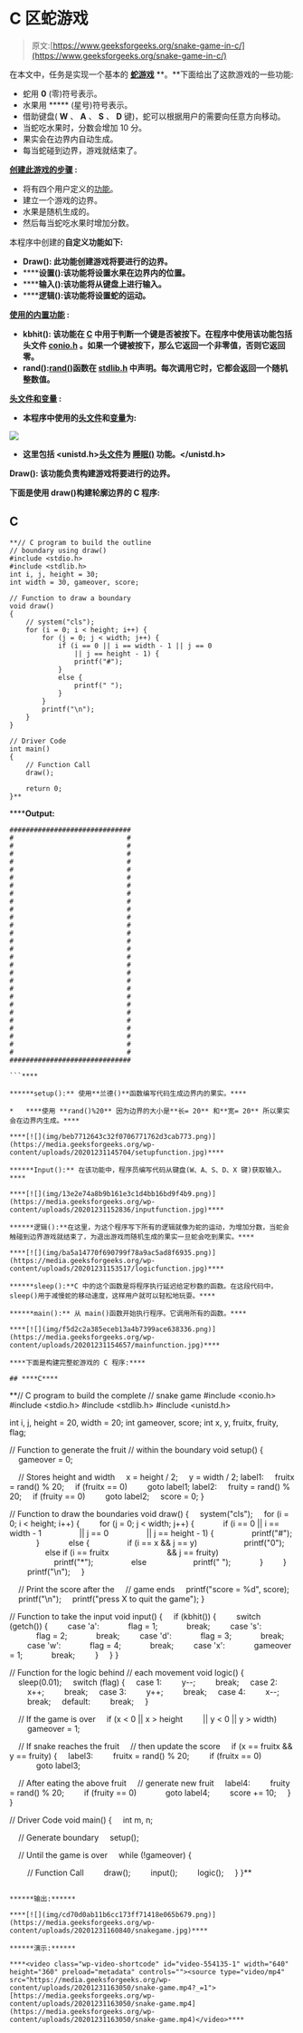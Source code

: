 # C 区蛇游戏

> 原文:[https://www.geeksforgeeks.org/snake-game-in-c/](https://www.geeksforgeeks.org/snake-game-in-c/)

在本文中，任务是实现一个基本的 [**蛇游戏**](https://www.geeksforgeeks.org/design-snake-game/) **。**下面给出了这款游戏的一些功能:

*   蛇用 **0** (零)符号表示。
*   水果用 ***** (星号)符号表示。
*   借助键盘( **W** 、 **A** 、 **S** 、 **D** 键)，蛇可以根据用户的需要向任意方向移动。
*   当蛇吃水果时，分数会增加 10 分。
*   果实会在边界内自动生成。
*   每当蛇碰到边界，游戏就结束了。

**<u>创建此游戏的步骤</u> :**

*   将有四个用户定义的[功能](https://www.geeksforgeeks.org/functions-in-c/)。
*   建立一个游戏的边界。
*   水果是随机生成的。
*   然后每当蛇吃水果时增加分数。

本程序中创建的****自定义功能如下:****

*   ******Draw():** 此功能创建游戏将要进行的边界。****
*   ******设置():**该功能将设置水果在边界内的位置。****
*   ******输入():**该功能将从键盘上进行输入。****
*   ******逻辑():**该功能将设置蛇的运动。****

******<u>使用的内置功能</u> :******

*   ******kbhit():** 该功能在 [C](https://www.geeksforgeeks.org/c-programming-language/) 中用于判断一个键是否被按下。在程序中使用该功能包括头文件 [**conio.h**](https://www.geeksforgeeks.org/getch-function-in-c-with-examples/) 。如果一个键被按下，那么它返回一个非零值，否则它返回零。****
*   ******rand():**[rand()](https://www.geeksforgeeks.org/rand-and-srand-in-ccpp/)函数在 [**stdlib.h**](https://www.geeksforgeeks.org/whats-difference-between-and/) 中声明。每次调用它时，它都会返回一个随机整数值。****

******<u>头文件和变量</u> :******

*   ****本程序中使用的[头文件](https://www.geeksforgeeks.org/header-files-in-c-cpp-and-its-uses/)和[变量](https://www.geeksforgeeks.org/variables-and-keywords-in-c/)为:****

****[![](img/3b455f1900d5f2873489cffe4b2640e9.png)](https://media.geeksforgeeks.org/wp-content/uploads/20201231150832/variablesandheaderfiles.jpg)****

*   ****这里包括 <unistd.h>[头文件](https://www.geeksforgeeks.org/write-header-file-c/)为 [**睡眠()**](https://www.geeksforgeeks.org/java-concurrency-yield-sleep-and-join-methods/) 功能。</unistd.h>****

******Draw():** 该功能负责构建游戏将要进行的边界。****

****下面是使用 draw()构建轮廓边界的 C 程序:****

## ****C****

```
**// C program to build the outline
// boundary using draw()
#include <stdio.h>
#include <stdlib.h>
int i, j, height = 30;
int width = 30, gameover, score;

// Function to draw a boundary
void draw()
{
    // system("cls");
    for (i = 0; i < height; i++) {
        for (j = 0; j < width; j++) {
            if (i == 0 || i == width - 1 || j == 0
                || j == height - 1) {
                printf("#");
            }
            else {
                printf(" ");
            }
        }
        printf("\n");
    }
}

// Driver Code
int main()
{
    // Function Call
    draw();

    return 0;
}**
```

******Output:**

```
##############################
#                            #
#                            #
#                            #
#                            #
#                            #
#                            #
#                            #
#                            #
#                            #
#                            #
#                            #
#                            #
#                            #
#                            #
#                            #
#                            #
#                            #
#                            #
#                            #
#                            #
#                            #
#                            #
#                            #
#                            #
#                            #
#                            #
#                            #
#                            #
##############################

```**** 

******setup():** 使用**兰德()**函数编写代码生成边界内的果实。****

*   ****使用 **rand()%20** 因为边界的大小是**长= 20** 和**宽= 20** 所以果实会在边界内生成。****

****[![](img/beb7712643c32f0706771762d3cab773.png)](https://media.geeksforgeeks.org/wp-content/uploads/20201231145704/setupfunction.jpg)****

******Input():** 在该功能中，程序员编写代码从键盘(W、A、S、D、X 键)获取输入。****

****[![](img/13e2e74a8b9b161e3c1d4bb16bd9f4b9.png)](https://media.geeksforgeeks.org/wp-content/uploads/20201231152836/inputfunction.jpg)****

******逻辑():**在这里，为这个程序写下所有的逻辑就像为蛇的运动，为增加分数，当蛇会触碰到边界游戏就结束了，为退出游戏而随机生成的果实一旦蛇会吃到果实。****

****[![](img/ba5a14770f690799f78a9ac5ad8f6935.png)](https://media.geeksforgeeks.org/wp-content/uploads/20201231153517/logicfunction.jpg)****

******sleep():**C 中的这个函数是将程序执行延迟给定秒数的函数。在这段代码中，sleep()用于减慢蛇的移动速度，这样用户就可以轻松地玩耍。****

******main():** 从 main()函数开始执行程序。它调用所有的函数。****

****[![](img/f5d2c2a385eceb13a4b7399ace638336.png)](https://media.geeksforgeeks.org/wp-content/uploads/20201231154657/mainfunction.jpg)****

****下面是构建完整蛇游戏的 C 程序:****

## ****C****

```
**// C program to build the complete
// snake game
#include <conio.h>
#include <stdio.h>
#include <stdlib.h>
#include <unistd.h>

int i, j, height = 20, width = 20;
int gameover, score;
int x, y, fruitx, fruity, flag;

// Function to generate the fruit
// within the boundary
void setup()
{
    gameover = 0;

    // Stores height and width
    x = height / 2;
    y = width / 2;
label1:
    fruitx = rand() % 20;
    if (fruitx == 0)
        goto label1;
label2:
    fruity = rand() % 20;
    if (fruity == 0)
        goto label2;
    score = 0;
}

// Function to draw the boundaries
void draw()
{
    system("cls");
    for (i = 0; i < height; i++) {
        for (j = 0; j < width; j++) {
            if (i == 0 || i == width - 1
                || j == 0
                || j == height - 1) {
                printf("#");
            }
            else {
                if (i == x && j == y)
                    printf("0");
                else if (i == fruitx
                         && j == fruity)
                    printf("*");
                else
                    printf(" ");
            }
        }
        printf("\n");
    }

    // Print the score after the
    // game ends
    printf("score = %d", score);
    printf("\n");
    printf("press X to quit the game");
}

// Function to take the input
void input()
{
    if (kbhit()) {
        switch (getch()) {
        case 'a':
            flag = 1;
            break;
        case 's':
            flag = 2;
            break;
        case 'd':
            flag = 3;
            break;
        case 'w':
            flag = 4;
            break;
        case 'x':
            gameover = 1;
            break;
        }
    }
}

// Function for the logic behind
// each movement
void logic()
{
    sleep(0.01);
    switch (flag) {
    case 1:
        y--;
        break;
    case 2:
        x++;
        break;
    case 3:
        y++;
        break;
    case 4:
        x--;
        break;
    default:
        break;
    }

    // If the game is over
    if (x < 0 || x > height
        || y < 0 || y > width)
        gameover = 1;

    // If snake reaches the fruit
    // then update the score
    if (x == fruitx && y == fruity) {
    label3:
        fruitx = rand() % 20;
        if (fruitx == 0)
            goto label3;

    // After eating the above fruit
    // generate new fruit
    label4:
        fruity = rand() % 20;
        if (fruity == 0)
            goto label4;
        score += 10;
    }
}

// Driver Code
void main()
{
    int m, n;

    // Generate boundary
    setup();

    // Until the game is over
    while (!gameover) {

        // Function Call
        draw();
        input();
        logic();
    }
}**
```

******输出:******

****[![](img/cd70d0ab11b6cc173ff71418e065b679.png)](https://media.geeksforgeeks.org/wp-content/uploads/20201231160840/snakegame.jpg)****

******演示:******

****<video class="wp-video-shortcode" id="video-554135-1" width="640" height="360" preload="metadata" controls=""><source type="video/mp4" src="https://media.geeksforgeeks.org/wp-content/uploads/20201231163050/snake-game.mp4?_=1">[https://media.geeksforgeeks.org/wp-content/uploads/20201231163050/snake-game.mp4](https://media.geeksforgeeks.org/wp-content/uploads/20201231163050/snake-game.mp4)</video>****